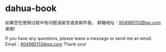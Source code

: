 # dahua-book
如果您在使用过程中有问题请留言或发邮件我。
邮箱地址：904985113@qq.com
谢谢!


If you have any questions, please leave a message or send me an email.
Email：904985113@qq.com
Thank you!
